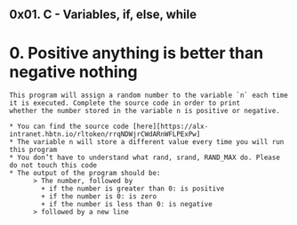 ##  0x01. C - Variables, if, else, while

#   0. Positive anything is better than negative nothing

    This program will assign a random number to the variable `n` each time it is executed. Complete the source code in order to print      whether the number stored in the variable n is positive or negative.
    
    * You can find the source code [here][https://alx-intranet.hbtn.io/rltoken/rrqNDWjrCWdARnWFLPExPw]
    * The variable n will store a different value every time you will run this program
    * You don’t have to understand what rand, srand, RAND_MAX do. Please do not touch this code
    * The output of the program should be:
          > The number, followed by
            + if the number is greater than 0: is positive
            + if the number is 0: is zero
            + if the number is less than 0: is negative
          > followed by a new line